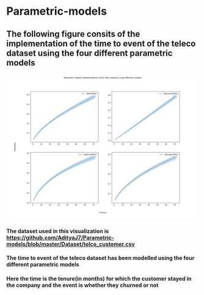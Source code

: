 # Parametric-models
## The following figure consits of the implementation of the time to event of the teleco dataset using the four different parametric models
![image](https://github.com/AdityaJ7/Parametric-models/blob/master/Images/WeiExpLogx.jpeg)
#### The dataset used in this visualization is https://github.com/AdityaJ7/Parametric-models/blob/master/Dataset/telco_customer.csv
#### The time to event of the teleco dataset has been modelled using the four different parametric models 
#### Here the time is the tenure(in months) for which the customer stayed in the company and the event is whether they churned or not
